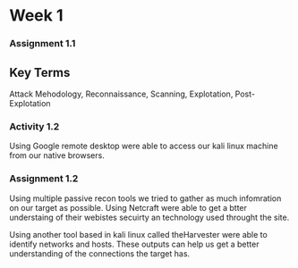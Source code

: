 # Week 1

### Assignment 1.1

## Key Terms

Attack Mehodology, Reconnaissance, Scanning, Explotation, Post-Explotation


### Activity 1.2

Using Google remote desktop were able to access our kali linux machine from our native browsers.

### Assignment 1.2

Using multiple passive recon tools we tried to gather as much infomration on our target as possible. Using Netcraft were able to get a btter understaing of their webistes secuirty an technology used throught the site.

Using another tool based in kali linux called theHarvester were able to identify networks and hosts. These outputs can help us get a better understanding of the connections the target has.
